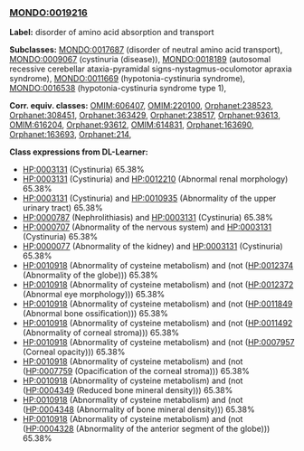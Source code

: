
### [MONDO:0019216](http://purl.obolibrary.org/obo/MONDO_0019216)
**Label:** disorder of amino acid absorption and transport

**Subclasses:** [MONDO:0017687](http://purl.obolibrary.org/obo/MONDO_0017687) (disorder of neutral amino acid transport), [MONDO:0009067](http://purl.obolibrary.org/obo/MONDO_0009067) (cystinuria (disease)), [MONDO:0018189](http://purl.obolibrary.org/obo/MONDO_0018189) (autosomal recessive cerebellar ataxia-pyramidal signs-nystagmus-oculomotor apraxia syndrome), [MONDO:0011669](http://purl.obolibrary.org/obo/MONDO_0011669) (hypotonia-cystinuria syndrome), [MONDO:0016538](http://purl.obolibrary.org/obo/MONDO_0016538) (hypotonia-cystinuria syndrome type 1), 

**Corr. equiv. classes:** [OMIM:606407](http://purl.obolibrary.org/obo/OMIM_606407), [OMIM:220100](http://purl.obolibrary.org/obo/OMIM_220100), [Orphanet:238523](http://www.orpha.net/ORDO/Orphanet_238523), [Orphanet:308451](http://www.orpha.net/ORDO/Orphanet_308451), [Orphanet:363429](http://www.orpha.net/ORDO/Orphanet_363429), [Orphanet:238517](http://www.orpha.net/ORDO/Orphanet_238517), [Orphanet:93613](http://www.orpha.net/ORDO/Orphanet_93613), [OMIM:616204](http://purl.obolibrary.org/obo/OMIM_616204), [Orphanet:93612](http://www.orpha.net/ORDO/Orphanet_93612), [OMIM:614831](http://purl.obolibrary.org/obo/OMIM_614831), [Orphanet:163690](http://www.orpha.net/ORDO/Orphanet_163690), [Orphanet:163693](http://www.orpha.net/ORDO/Orphanet_163693), [Orphanet:214](http://www.orpha.net/ORDO/Orphanet_214), 

**Class expressions from DL-Learner:**

- [HP:0003131](http://purl.obolibrary.org/obo/HP_0003131) (Cystinuria) 65.38%
- [HP:0003131](http://purl.obolibrary.org/obo/HP_0003131) (Cystinuria) and [HP:0012210](http://purl.obolibrary.org/obo/HP_0012210) (Abnormal renal morphology) 65.38%
- [HP:0003131](http://purl.obolibrary.org/obo/HP_0003131) (Cystinuria) and [HP:0010935](http://purl.obolibrary.org/obo/HP_0010935) (Abnormality of the upper urinary tract) 65.38%
- [HP:0000787](http://purl.obolibrary.org/obo/HP_0000787) (Nephrolithiasis) and [HP:0003131](http://purl.obolibrary.org/obo/HP_0003131) (Cystinuria) 65.38%
- [HP:0000707](http://purl.obolibrary.org/obo/HP_0000707) (Abnormality of the nervous system) and [HP:0003131](http://purl.obolibrary.org/obo/HP_0003131) (Cystinuria) 65.38%
- [HP:0000077](http://purl.obolibrary.org/obo/HP_0000077) (Abnormality of the kidney) and [HP:0003131](http://purl.obolibrary.org/obo/HP_0003131) (Cystinuria) 65.38%
- [HP:0010918](http://purl.obolibrary.org/obo/HP_0010918) (Abnormality of cysteine metabolism) and (not ([HP:0012374](http://purl.obolibrary.org/obo/HP_0012374) (Abnormality of the globe))) 65.38%
- [HP:0010918](http://purl.obolibrary.org/obo/HP_0010918) (Abnormality of cysteine metabolism) and (not ([HP:0012372](http://purl.obolibrary.org/obo/HP_0012372) (Abnormal eye morphology))) 65.38%
- [HP:0010918](http://purl.obolibrary.org/obo/HP_0010918) (Abnormality of cysteine metabolism) and (not ([HP:0011849](http://purl.obolibrary.org/obo/HP_0011849) (Abnormal bone ossification))) 65.38%
- [HP:0010918](http://purl.obolibrary.org/obo/HP_0010918) (Abnormality of cysteine metabolism) and (not ([HP:0011492](http://purl.obolibrary.org/obo/HP_0011492) (Abnormality of corneal stroma))) 65.38%
- [HP:0010918](http://purl.obolibrary.org/obo/HP_0010918) (Abnormality of cysteine metabolism) and (not ([HP:0007957](http://purl.obolibrary.org/obo/HP_0007957) (Corneal opacity))) 65.38%
- [HP:0010918](http://purl.obolibrary.org/obo/HP_0010918) (Abnormality of cysteine metabolism) and (not ([HP:0007759](http://purl.obolibrary.org/obo/HP_0007759) (Opacification of the corneal stroma))) 65.38%
- [HP:0010918](http://purl.obolibrary.org/obo/HP_0010918) (Abnormality of cysteine metabolism) and (not ([HP:0004349](http://purl.obolibrary.org/obo/HP_0004349) (Reduced bone mineral density))) 65.38%
- [HP:0010918](http://purl.obolibrary.org/obo/HP_0010918) (Abnormality of cysteine metabolism) and (not ([HP:0004348](http://purl.obolibrary.org/obo/HP_0004348) (Abnormality of bone mineral density))) 65.38%
- [HP:0010918](http://purl.obolibrary.org/obo/HP_0010918) (Abnormality of cysteine metabolism) and (not ([HP:0004328](http://purl.obolibrary.org/obo/HP_0004328) (Abnormality of the anterior segment of the globe))) 65.38%


